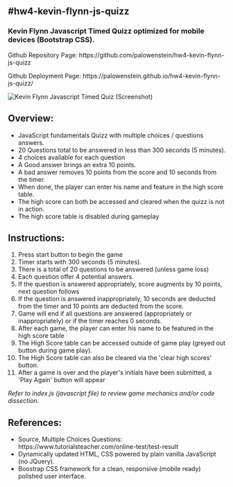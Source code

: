 ## #hw4-kevin-flynn-js-quizz

<h3>Kevin Flynn Javascript Timed Quizz optimized for mobile devices (Bootstrap CSS).</h3>
<p>Github Repository Page: https://github.com/palowenstein/hw4-kevin-flynn-js-quizz</p>
<p>Github Deployment Page: https://palowenstein.github.io/hw4-kevin-flynn-js-quizz/</p>

![Kevin Flynn Javascript Timed Quiz (Screenshot)](./assets/img/ucla-hw4-kevin-flynn-javascript-quizz/jpg?raw=true "Kevin Flynn Javascript Timed Quiz (Screenshot)")

## Overview:
<ul>
<li>JavaScript fundamentals Quizz with multiple choices / questions answers.</li>
<li>20 Questions total to be answered in less than 300 seconds (5 minutes).</li>
<li>4 choices available for each question</li>
<li>A Good answer brings an extra 10 points.</li>
<li>A bad answer removes 10 points from the score and 10 seconds from the timer.</li>
<li>When done, the player can enter his name and feature in the high score table.</li>
<li>The high score can both be accessed and cleared when the quizz is not in action.</li>
<li>The high score table is disabled during gameplay</li>
</ul>

## Instructions:
<ol>
<li>Press start button to begin the game</li>
<li>Timer starts with 300 seconds (5 minutes).</li>
<li>There is a total of 20 questions to be answered (unless game loss)</li>
<li>Each question offer 4 potential answers.</li>
<li>If the question is answered appropriately, score augments by 10 points, next question follows</li>
<li>If the question is answered inappropriately, 10 seconds are deducted from the timer and 10 points are deducted from the score.</li>
<li>Game will end if all questions are answered (appropriately or inappropriately) or if the timer reaches 0 seconds.</li>
<li>After each game, the player can enter his name to be featured in the high score table</li>
<li>The High Score table can be accessed outside of game play (greyed out button during game play).
<li>The High Score table can also be cleared via the 'clear high scores' button.</li>
<li>After a game is over and the player's initials have been submitted, a 'Play Again' button will appear</li>
</ol>

<p><i>Refer to index.js (javascript file) to review game mechanics and/or code dissection.</i></p>

## References:
<ul>
<li>Source, Multiple Choices Questions: https://www.tutorialsteacher.com/online-test/test-result</li>
<li>Dynamically updated HTML, CSS powered by plain vanilla JavaScript (no JQuery).</li>
<li>Boostrap CSS framework for a clean, responsive (mobile ready) polished user interface.</li>
</ul>

